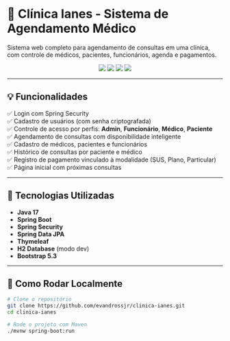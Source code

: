 # 🏥 Clínica Ianes - Sistema de Agendamento Médico

Sistema web completo para agendamento de consultas em uma clínica, com controle de médicos, pacientes, funcionários, agenda e pagamentos.

<div align="center">
  <img src="https://img.shields.io/badge/Spring%20Boot-2.7-green?style=flat-square&logo=springboot">
  <img src="https://img.shields.io/badge/Thymeleaf-template-yellowgreen?style=flat-square&logo=thymeleaf">
  <img src="https://img.shields.io/badge/H2%20Database-inMemory-blue?style=flat-square&logo=h2">
  <img src="https://img.shields.io/badge/Maven-build-brightgreen?style=flat-square&logo=apachemaven">
</div>

---

## 💡 Funcionalidades

✅ Login com Spring Security  
✅ Cadastro de usuários (com senha criptografada)  
✅ Controle de acesso por perfis: **Admin**, **Funcionário**, **Médico**, **Paciente**  
✅ Agendamento de consultas com disponibilidade inteligente  
✅ Cadastro de médicos, pacientes e funcionários  
✅ Histórico de consultas por paciente e médico  
✅ Registro de pagamento vinculado à modalidade (SUS, Plano, Particular)  
✅ Página inicial com próximas consultas

---

## 🧠 Tecnologias Utilizadas

- **Java 17**
- **Spring Boot**
- **Spring Security**
- **Spring Data JPA**
- **Thymeleaf**
- **H2 Database** (modo dev)
- **Bootstrap 5.3**

---

## 🧪 Como Rodar Localmente

```bash
# Clone o repositório
git clone https://github.com/evandrossjr/clinica-ianes.git
cd clinica-ianes

# Rode o projeto com Maven
./mvnw spring-boot:run
